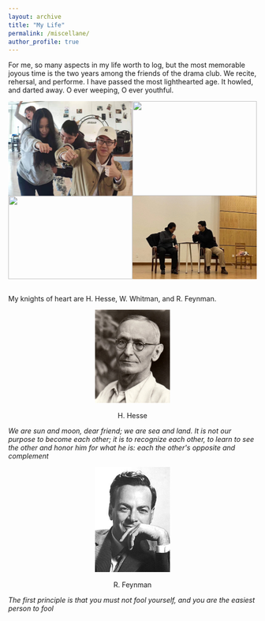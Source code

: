```yaml
---
layout: archive
title: "My Life"
permalink: /miscellane/
author_profile: true
---
```


For me, so many aspects in my life worth to log, but the most memorable joyous time is the two years among the friends of the drama club. We recite, rehersal, and performe. I have passed the most lighthearted age. It howled, and darted away. O ever weeping, O ever youthful.

<!-- 两行两列排列办法-->

<style>
    .div1 {
        display: flex;
    }
    .div12 {
        flex:1;
        self-align:center;
    }
    .img1 {
        width:100%!important;
        height:100%!important;
    }
    </style>

<div class="div1">

<div class="div12">
<img class="img1" src="/_pages/bus.jpg"  width="100%" height="100%"/>
</div>

<div class="div12">
<img  class="img1" src="/_pages/age.jpg"  width="100%" height="100%"/>
</div>

</div>

<div class="div1">

<div class="div12">
<img class="img1" src="/_pages/allofus.jpg"  width="100%" height="100%"/>
</div>

<div class="div12">
<img class="img1" src="/_pages/chameleon.jpg"  width="100%" height="100%"/>
</div>

</div>

<br>

My knights of heart are H. Hesse, W. Whitman, and R. Feynman.

<p style="text-align:center;"> <img src="/_pages/hesse.jpg"  width="30%" height=""/></p>

<p style="text-align:center;"> H. Hesse </p>

*We are sun and moon, dear friend; we are sea and land. It is not our purpose to become each other; it is to recognize each other, to learn to see the other and honor him for what he is: each the other's opposite and complement*

<p style="text-align:center;"> <img src="/_pages/feynman.jpg"  width="30%" height=""/></p>

<p style="text-align:center;"> R. Feynman </p>

*The first principle is that you must not fool yourself, and you are the easiest person to fool*

